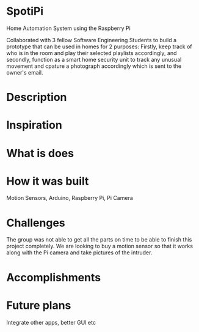 # SpotiPi
Home Automation System using the Raspberry Pi

Collaborated with 3 fellow Software Engineering Students to build a prototype that can be used in homes for 2 purposes: Firstly, keep track of who is in the room and play their selected playlists accordingly, and secondly, function as a smart home security unit to track any unusual movement and cpature a photograph accordingly which is sent to the owner's email. 
<h1> Description </h1>
<p> </p>

<h1> Inspiration </h1>
<p>  </p>

<h1> What is does </h1>
<p> </p>

<h1> How it was built </h1>
<p> Motion Sensors, Arduino, Raspberry Pi, Pi Camera </p>

<h1> Challenges </h1>
<p> The group was not able to get all the parts on time to be able to finish this project completely. We are looking to buy a motion sensor so that it works along with the Pi camera and take pictures of the intruder. </p>

<h1> Accomplishments </h1>
<p> </p>

<h1> Future plans </h1>
<p> Integrate other apps, better GUI etc </p>
